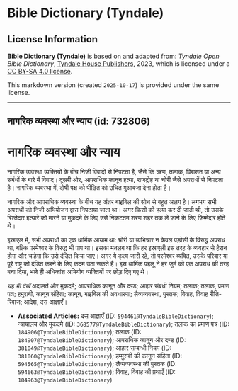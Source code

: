 # Bible Dictionary (Tyndale)

## License Information

**Bible Dictionary (Tyndale)** is based on and adapted from: _Tyndale Open Bible Dictionary_, [Tyndale House Publishers](https://tyndaleopenresources.com/), 2023, which is licensed under a [CC BY-SA 4.0 license](https://creativecommons.org/licenses/by-sa/4.0/legalcode.en).

This markdown version (created `2025-10-17`) is provided under the same license.



--------------------------------

## नागरिक व्यवस्था और न्याय (id: 732806)

नागरिक व्यवस्था और न्याय
========================

नागरिक व्यवस्था व्यक्तियों के बीच निजी विवादों से निपटता है, जैसे कि ऋण, तलाक, विरासत या अन्य संबंधों के बारे में विवाद। दूसरी ओर, आपराधिक कानून हत्या, राजद्रोह या चोरी जैसे अपराधों से निपटता है। नागरिक व्यवस्था में, दोषी पक्ष को पीड़ित को उचित मुआवजा देना होता है।

नागरिक और आपराधिक व्यवस्था के बीच यह अंतर बाइबिल की सोच से बहुत अलग है। लगभग सभी अपराधों को निजी अभियोजन द्वारा निपटाया जाता था। अगर किसी की हत्या कर दी जाती थी, तो उसके रिश्तेदार हत्यारे को मारने या मुकदमे के लिए उसे निकटतम शरण शहर तक ले जाने के लिए जिम्मेदार होते थे।

इस्राएल में, सभी अपराधों का एक धार्मिक आयाम था: चोरी या व्यभिचार न केवल पड़ोसी के विरुद्ध अपराध था, बल्कि परमेश्वर के विरुद्ध भी पाप था। इसका मतलब था कि हर इस्राएली इस तरह के व्यवहार से हैरान होगा और चाहेगा कि उसे दंडित किया जाए। अगर ये कृत्य जारी रहे, तो परमेश्वर व्यक्ति, उसके परिवार या पूरे राष्ट्र को दंडित करने के लिए कदम उठा सकते हैं। इस धार्मिक पहलू ने हर जुर्म को एक अपराध की तरह बना दिया, भले ही अधिकांश अभियोग व्यक्तियों पर छोड़ दिए गए थे।

*यह भी देखें* अदालतें और मुकदमे; आपराधिक कानून और दण्ड; आहार संबंधी नियम; तलाक; तलाक, प्रमाण पत्र; हमुराबी, कानून संहिता; कानून, बाइबिल की अवधारणा; लैव्यव्यवस्था, पुस्तक; विवाह, विवाह रीति\-रिवाज; आदेश, दस आज्ञाएँ। 

* **Associated Articles:** दस आज्ञाएँ (ID: `594461@TyndaleBibleDictionary`); न्यायालय और मुकदमे (ID: `368577@TyndaleBibleDictionary`); तलाक का प्रमाण पत्र (ID: `184906@TyndaleBibleDictionary`); तलाक (ID: `184907@TyndaleBibleDictionary`); आपराधिक कानून और दण्ड (ID: `381049@TyndaleBibleDictionary`); आहार सम्बन्धी नियम (ID: `381060@TyndaleBibleDictionary`); हम्मुराबी की कानून संहिता (ID: `594565@TyndaleBibleDictionary`); लैव्यव्यवस्था की पुस्तक (ID: `594663@TyndaleBibleDictionary`); विवाह, विवाह की प्रथाएँ (ID: `184963@TyndaleBibleDictionary`)

